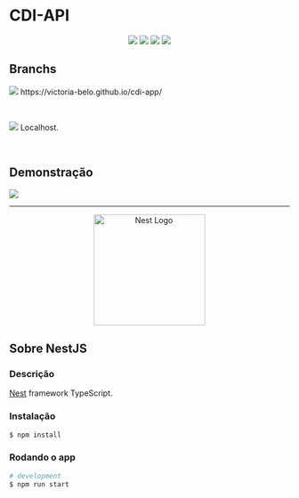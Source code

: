 # CDI-API

<p align="center"> 
  <img src="https://img.shields.io/badge/nestjs-%23E0234E.svg?style=for-the-badge&logo=nestjs&logoColor=white" />
  <img src="https://img.shields.io/badge/typescript-%23007ACC.svg?style=for-the-badge&logo=typescript&logoColor=white" />
  <img src="https://img.shields.io/badge/NODEMON-%23323330.svg?style=for-the-badge&logo=nodemon&logoColor=%BBDEAD">
  <img src="https://img.shields.io/badge/CONCLUÍDO-green?logo=github&label=STATUS" />
</p>

## Branchs
<p><img src="https://img.shields.io/badge/MAIN-8A2BE2?logo=git&label=BRANCH&labelColor=white" />    https://victoria-belo.github.io/cdi-app/ </p>
<br>
<p><img src="https://img.shields.io/badge/DEV-8A2BE2?logo=git&label=BRANCH&labelColor=white" />   Localhost. </p>
<br>

## Demonstração

<p><img src="swagger-ui-dist/demo.png"></p>

<hr>

<p align="center">
  <a href="http://nestjs.com/" target="blank"><img src="https://nestjs.com/img/logo-small.svg" width="200" alt="Nest Logo" /></a>
</p>

[circleci-image]: https://img.shields.io/circleci/build/github/nestjs/nest/master?token=abc123def456
[circleci-url]: https://circleci.com/gh/nestjs/nest

## Sobre NestJS

### Descrição

[Nest](https://github.com/nestjs/nest) framework TypeScript.

### Instalação

```bash
$ npm install
```

### Rodando o app

```bash
# development
$ npm run start

```



